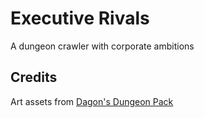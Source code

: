 # Executive Rivals
A dungeon crawler with corporate ambitions

## Credits
Art assets from [Dagon's Dungeon Pack](https://im-dagon.itch.io/dungeon-pack)
